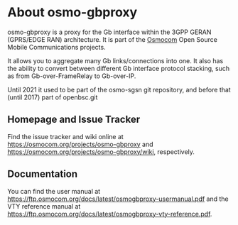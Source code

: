 About osmo-gbproxy
==================

osmo-gbproxy is a proxy for the Gb interface within the 3GPP GERAN (GPRS/EDGE RAN)
architecture. It is part of the [Osmocom](https://osmocom.org/) Open Source
Mobile Communications projects.

It allows you to aggregate many Gb links/connections into one. It also
has the ability to convert between different Gb interface protocol
stacking, such as from Gb-over-FrameRelay to Gb-over-IP.

Until 2021 it used to be part of the osmo-sgsn git repository, and before that
(until 2017) part of openbsc.git

Homepage and Issue Tracker
--------------------------

Find the issue tracker and wiki online at
<https://osmocom.org/projects/osmo-gbproxy> and
<https://osmocom.org/projects/osmo-gbproxy/wiki>, respectively.

Documentation
-------------

You can find the user manual at
<https://ftp.osmocom.org/docs/latest/osmogbproxy-usermanual.pdf>
and the VTY reference manual at
<https://ftp.osmocom.org/docs/latest/osmogbproxy-vty-reference.pdf>.
